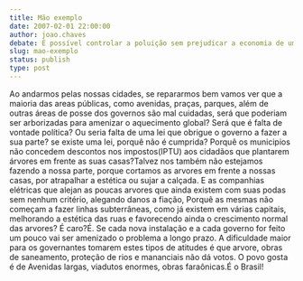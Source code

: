 ```yaml
---
title: Mão exemplo
date: 2007-02-01 22:00:00
author: joao.chaves
debate: É possível controlar a poluição sem prejudicar a economia de um país?
slug: mao-exemplo
status: publish 
type: post
---
```


Ao andarmos pelas nossas cidades, se repararmos bem vamos ver que a maioria das areas públicas, como avenidas, praças, parques, além de outras áreas de posse dos governos são mal cuidadas, será que poderiam ser arborizadas para amenizar o aquecimento global? Será que é falta de vontade política? Ou seria falta de uma lei que obrigue o governo a fazer a sua parte? se existe uma lei, porquê não é cumprida? Porquê os municipios não concedem descontos nos impostos(IPTU) aos cidadãos que plantarem árvores em frente as suas casas?Talvez nos também não estejamos fazendo a nossa parte, porque cortamos as arvores em frente a nossas casas, por atrapalhar a estética ou sujar a calçada. E as companhias elétricas que alejan as poucas arvores que ainda existem com suas podas sem nenhum critério, alegando danos a fiação, Porquê as mesmas não começam a fazer linhas subterrâneas, como já existem em várias capitais, melhorando a estética das ruas e favorecendo ainda o crescimento normal das arvores? É caro?É. Se cada nova instalação e a cada governo for feito um pouco vai ser amenizado o problema a longo prazo. A dificuldade maior para os governantes tomarem estes tipos de atitudes é que arvore, obras de saneamento, proteção de rios e mananciais não dá votos. O povo gosta é de Avenidas largas, viadutos enormes, obras faraônicas.É o Brasil!
